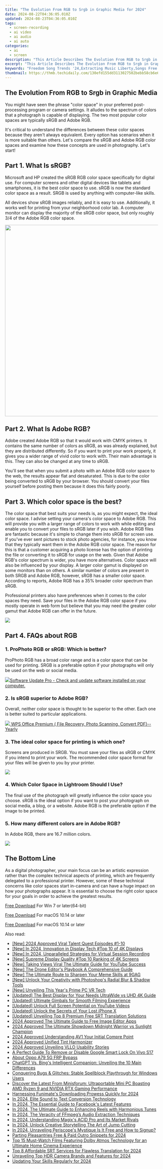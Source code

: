 ```yaml
---
title: "The Evolution From RGB to Srgb in Graphic Media for 2024"
date: 2024-08-22T04:36:05.010Z
updated: 2024-08-23T04:36:05.010Z
tags: 
  - screen-recording
  - ai video
  - ai audio
  - ai auto
categories: 
  - ai
  - screen
description: "This Article Describes The Evolution From RGB to Srgb in Graphic Media for 2024"
excerpt: "This Article Describes The Evolution From RGB to Srgb in Graphic Media for 2024"
keywords: "Freedom Song Trends '24,Extracting Music Liberty,Songs Free 2024 Shift,Evolving Song Extraction,Liberty Song Tech Growth,2024 Freedom Audio,Song Extraction Revolution"
thumbnail: https://thmb.techidaily.com/130efd155dd3113027502bebb58cb6e6e0e86e94cc569dcea85fd93839ec481a.jpg
---
```


## The Evolution From RGB to Srgb in Graphic Media

You might have seen the phrase "color space" in your preferred post-processing program or camera settings. It alludes to the spectrum of colors that a photograph is capable of displaying. The two most popular color spaces are typically sRGB and Adobe RGB.

It's critical to understand the differences between these color spaces because they aren't always equivalent. Every option has scenarios when it is more suitable than others. Let's compare the sRGB and Adobe RGB color spaces and examine how these concepts are used in photography. Let's start!

## Part 1\. What Is sRGB?

Microsoft and HP created the sRGB RGB color space specifically for digital use. For computer screens and other digital devices like tablets and smartphones, it is the best color space to use. sRGB is now the standard color space as a result. SRGB is used by anything with computer-like skills.

All devices show sRGB images reliably, and it is easy to use. Additionally, it works well for printing from your neighborhood color lab. A computer monitor can display the majority of the sRGB color space, but only roughly 3/4 of the Adobe RGB color space.

<!-- affiliate ads begin -->
<a href="https://versadesk.pxf.io/c/5597632/1892107/21290" target="_top" id="1892107"><img src="//a.impactradius-go.com/display-ad/21290-1892107" border="0" alt="" width="1200" height="628"/></a><img height="0" width="0" src="https://imp.pxf.io/i/5597632/1892107/21290" style="position:absolute;visibility:hidden;" border="0" />
<!-- affiliate ads end -->
## Part 2\. What Is Adobe RGB?

Adobe created Adobe RGB so that it would work with CMYK printers. It contains the same number of colors as sRGB, as was already explained, but they are distributed differently. So if you want to print your work properly, it gives you a wider range of vivid color to work with. Their main advantage is this. They can also be changed at any time to sRGB.

You'll see that when you submit a photo with an Adobe RGB color space to the web, the results appear flat and desaturated. This is due to the color being converted to sRGB by your browser. You should convert your files yourself before posting them because it does this fairly poorly.

## Part 3\. Which color space is the best?

The color space that best suits your needs is, as you might expect, the ideal color space. I advise setting your camera's color space to Adobe RGB. This will provide you with a larger range of colors to work with while editing and enable you to convert your files to sRGB later if you wish. Adobe RGB files are fantastic because it's simple to change them into sRGB for screen use. If you've ever sent pictures to stock photo agencies, for instance, you know that they typically want them in the Adobe RGB color space. The reason for this is that a customer acquiring a photo license has the option of printing the file or converting it to sRGB for usage on the web. Given that Adobe RGB's color spectrum is wider, you have more alternatives. Color space will also be influenced by your display. A larger color gamut is displayed on some monitors than on others. A similar number of colors are present in both SRGB and Adobe RGB, however, sRGB has a smaller color space. According to reports, Adobe RGB has a 35% broader color spectrum than sRGB.

Professional printers also have preferences when it comes to the color spaces they need. Save your files in the Adobe RGB color space if you mostly operate in web form but believe that you may need the greater color gamut that Adobe RGB can offer in the future.

<!-- affiliate ads begin -->
<a href="https://shop.mondly.com/affiliate.php?ACCOUNT=ATISTUDI&AFFILIATE=108875&PATH=https%3A%2F%2Fwww.mondly.com%3FAFFILIATE%3D108875%26RESOURCE%3D%2BEducational%2B970x90%2B"><img src="https://secure.avangate.com/images/merchant/69c418c33ec2e1a4267fa9bb77fa1428/educational-970x90.gif" border="0"></a>
<!-- affiliate ads end -->
## Part 4\. FAQs about RGB

### 1\. ProPhoto RGB or sRGB: Which is better?

ProPhoto RGB has a broad color range and is a color space that can be used for printing. SRGB is a preferable option if your photographs will only be used on the web or social media.

<!-- affiliate ads begin -->
<a href="https://order.glarysoft.com/order/checkout.php?PRODS=4691139&QTY=1&AFFILIATE=108875&CART=1"><img src="https://secure.avangate.com/images/merchant/6734fa703f6633ab896eecbdfad8953a/products/SU-200-1.png" border="0">Software Update Pro - Check and update software installed on your computer. </a>
<!-- affiliate ads end -->
### 2\. Is sRGB superior to Adobe RGB?

Overall, neither color space is thought to be superior to the other. Each one is better suited to particular applications.

<!-- affiliate ads begin -->
<a href="https://secure.2checkout.com/order/checkout.php?PRODS=38729081&QTY=1&AFFILIATE=108875&CART=1"><img src="https://website-prod.cache.wpscdn.com/img/wps-writer-free-word-processor-1x.3d9c80d.png" border="0">
WPS Office Premium ( File Recovery, Photo Scanning, Convert PDF)--Yearly</a>
<!-- affiliate ads end -->
### 3\. The ideal color space for printing is which one?

Screens are produced in SRGB. You must save your files as sRGB or CMYK if you intend to print your work. The recommended color space format for your files will be given to you by your printer.

<!-- affiliate ads begin -->
<a href="https://store.revouninstaller.com/order/checkout.php?PRODS=27889512&QTY=1&AFFILIATE=108875&CART=1"><img src="https://secure.avangate.com/images/merchant/4282ec8de8c9be897e7aff4aa231b1a4/728__90.jpg" border="0"></a>
<!-- affiliate ads end -->
### 4\. Which Color Space in Lightroom Should I Use?

The final use of the photograph will greatly influence the color space you choose. sRGB is the ideal option if you want to post your photograph on social media, a blog, or a website. Adobe RGB is the preferable option if the image to be printed.

### 5\. How many different colors are in Adobe RGB?

In Adobe RGB, there are 16.7 million colors.

<!-- affiliate ads begin -->
<a href="https://secure.2checkout.com/order/checkout.php?PRODS=3851655&QTY=1&AFFILIATE=108875&CART=1"><img src="http://www.aiseesoft.com/avangate/30p/banner.jpg" border="0"></a>
<!-- affiliate ads end -->
## The Bottom Line

As a digital photographer, your main focus can be an artistic expression rather than the complex technical aspects of printing, which are frequently delegated to a professional printer. However, some of these technical concerns like color spaces start in-camera and can have a huge impact on how your photographs appear. It is essential to choose the right color space for your goals in order to achieve the greatest results.

[Free Download](https://tools.techidaily.com/wondershare/filmora/download/) For Win 7 or later(64-bit)

[Free Download](https://tools.techidaily.com/wondershare/filmora/download/) For macOS 10.14 or later

[Free Download](https://tools.techidaily.com/wondershare/filmora/download/) For macOS 10.14 or later

<ins class="adsbygoogle"
     style="display:block"
     data-ad-format="autorelaxed"
     data-ad-client="ca-pub-7571918770474297"
     data-ad-slot="1223367746"></ins>

<ins class="adsbygoogle"
     style="display:block"
     data-ad-format="autorelaxed"
     data-ad-client="ca-pub-7571918770474297"
     data-ad-slot="1223367746"></ins>



<ins class="adsbygoogle"
     style="display:block"
     data-ad-client="ca-pub-7571918770474297"
     data-ad-slot="8358498916"
     data-ad-format="auto"
     data-full-width-responsive="true"></ins>






<span class="atpl-alsoreadstyle">Also read:</span>
<div><ul>
<li><a href="https://youtube-tips.techidaily.com/024-approved-viral-talent-quest-episodes-1-10/"><u>[New] 2024 Approved  Viral Talent Quest Episodes #1-10</u></a></li>
<li><a href="https://vp-tips.techidaily.com/new-in-2024-innovation-in-display-tech-top-10-of-4k-displays/"><u>[New] In 2024, Innovation in Display Tech  #Top 10 of 4K Displays</u></a></li>
<li><a href="https://screen-recording.techidaily.com/new-in-2024-unparalleled-strategies-for-virtual-session-recording/"><u>[New] In 2024, Unparalleled Strategies for Virtual Session Recording</u></a></li>
<li><a href="https://some-approaches.techidaily.com/new-supreme-display-quality-top-10-ranking-of-4k-screens/"><u>[New] Supreme Display Quality  #Top 10 Ranking of 4K Screens</u></a></li>
<li><a href="https://some-approaches.techidaily.com/new-taking-views-viral-the-ultimate-guide-for-youtube-success/"><u>[New] Taking Views Viral  The Ultimate Guide for YouTube Success</u></a></li>
<li><a href="https://some-approaches.techidaily.com/new-the-drone-editors-playbook-a-comprehensive-guide/"><u>[New] The Drone Editor's Playbook  A Comprehensive Guide</u></a></li>
<li><a href="https://some-approaches.techidaily.com/new-the-ultimate-route-to-sharpen-your-meme-skills-at-9gag/"><u>[New] The Ultimate Route to Sharpen Your Meme Skills at 9GAG</u></a></li>
<li><a href="https://some-approaches.techidaily.com/new-unlock-your-creativity-with-photoshops-radial-blur-and-shadow-tools/"><u>[New] Unlock Your Creativity with Photoshop's Radial Blur & Shadow Tools</u></a></li>
<li><a href="https://some-approaches.techidaily.com/new-unveiling-this-years-prime-pc-vr-tech/"><u>[New] Unveiling This Year's Prime PC VR Tech</u></a></li>
<li><a href="https://some-approaches.techidaily.com/updated-the-best-display-for-your-needs-ultrawide-vs-uhd-4k-guide/"><u>[Updated] The Best Display for Your Needs  UltraWide vs UHD 4K Guide</u></a></li>
<li><a href="https://some-approaches.techidaily.com/updated-ultimate-gimbals-for-smooth-filming-experience/"><u>[Updated] Ultimate Gimbals for Smooth Filming Experience</u></a></li>
<li><a href="https://some-approaches.techidaily.com/updated-unlock-full-screen-potential-on-youtube-videos/"><u>[Updated] Unlock Full Screen Potential on YouTube Videos</u></a></li>
<li><a href="https://some-approaches.techidaily.com/updated-unlock-the-secrets-of-your-lost-iphone-x/"><u>[Updated] Unlock the Secrets of Your Lost iPhone X</u></a></li>
<li><a href="https://some-approaches.techidaily.com/updated-unveiling-top-8-premium-free-srt-translation-solutions/"><u>[Updated] Unveiling Top 8 Premium Free SRT Translation Solutions</u></a></li>
<li><a href="https://some-approaches.techidaily.com/2024-approved-the-ultimate-guide-to-free-image-editor-apps/"><u>2024 Approved  The Ultimate Guide to Free Image Editor Apps</u></a></li>
<li><a href="https://some-approaches.techidaily.com/2024-approved-the-ultimate-showdown-midnight-warrior-vs-sunlight-champion/"><u>2024 Approved  The Ultimate Showdown  Midnight Warrior vs Sunlight Champion</u></a></li>
<li><a href="https://some-approaches.techidaily.com/2024-approved-understanding-av1-your-initial-compre-point/"><u>2024 Approved  Understanding AV1  Your Initial Compre Point</u></a></li>
<li><a href="https://some-approaches.techidaily.com/2024-approved-unified-tint-harmonizer/"><u>2024 Approved  Unified Tint Harmonizer</u></a></li>
<li><a href="https://some-approaches.techidaily.com/2024-approved-unveiling-vllo-usability-stories/"><u>2024 Approved  Unveiling VLLO Usability Stories</u></a></li>
<li><a href="https://android-unlock.techidaily.com/a-perfect-guide-to-remove-or-disable-google-smart-lock-on-vivo-s17-by-drfone-android/"><u>A Perfect Guide To Remove or Disable Google Smart Lock On Vivo S17</u></a></li>
<li><a href="https://android-frp.techidaily.com/about-oppo-a79-5g-frp-bypass-by-drfone-android/"><u>About Oppo A79 5G FRP Bypass</u></a></li>
<li><a href="https://tech-hub.techidaily.com/chatgpt-vs-bings-intelligent-companion-unveiling-the-10-main-differences/"><u>ChatGPT Vs. Bing's Intelligent Companion: Unveiling the 10 Main Differences</u></a></li>
<li><a href="https://win-answers.techidaily.com/conquering-bugs-and-glitches-stable-spellblock-playthrough-for-windows-users/"><u>Conquering Bugs & Glitches: Stable Spellblock Playthrough for Windows Users</u></a></li>
<li><a href="https://ai-video.techidaily.com/discover-the-latest-from-minisforum-ultraportable-mini-pc-boasting-amd-ryzen-9-and-nvidia-rtx-gaming-performance/"><u>Discover the Latest From Minisforum: Ultraportable Mini PC Boasting AMD Ryzen 9 and NVIDIA RTX Gaming Performance</u></a></li>
<li><a href="https://some-techniques.techidaily.com/harnessing-funimates-downloading-prowess-quickly-for-2024/"><u>Harnessing Funimate's Downloading Prowess Quickly for 2024</u></a></li>
<li><a href="https://vp-tips.techidaily.com/in-2024-elite-sound-to-text-conversion-technology/"><u>In 2024, Elite Sound to Text Conversion Technology</u></a></li>
<li><a href="https://facebook-clips.techidaily.com/in-2024-the-essential-guide-to-facebooks-latest-features/"><u>In 2024, The Essential Guide to Facebook's Latest Features</u></a></li>
<li><a href="https://some-approaches.techidaily.com/in-2024-the-ultimate-guide-to-enhancing-reels-with-harmonious-tunes/"><u>In 2024, The Ultimate Guide to Enhancing Reels with Harmonious Tunes</u></a></li>
<li><a href="https://some-approaches.techidaily.com/in-2024-the-veracity-of-ffmpegs-audio-extraction-techniques/"><u>In 2024, The Veracity of FFmpeg’s Audio Extraction Techniques</u></a></li>
<li><a href="https://some-approaches.techidaily.com/in-2024-understanding-magixs-acid-pro-and-its-market-rivals/"><u>In 2024, Understanding Magix's ACID Pro and Its Market Rivals</u></a></li>
<li><a href="https://youtube-stream.techidaily.com/in-2024-unlock-creative-storytelling-the-art-of-jump-cutting/"><u>In 2024, Unlock Creative Storytelling  The Art of Jump Cutting</u></a></li>
<li><a href="https://some-approaches.techidaily.com/in-2024-unraveling-periscopes-mystique-is-it-free-and-how-to-signup/"><u>In 2024, Unraveling Periscope's Mystique  Is It Free and How to Signup?</u></a></li>
<li><a href="https://some-approaches.techidaily.com/parting-pleasantries-free-and-paid-outro-snippets-for-2024/"><u>Parting Pleasantries  Free & Paid Outro Snippets for 2024</u></a></li>
<li><a href="https://techtrends.techidaily.com/top-15-must-watch-films-featuring-dolby-atmos-technology-for-an-ultimate-home-cinema-experience/"><u>Top 15 Must-Watch Films Featuring Dolby Atmos Technology for an Ultimate Home Cinema Experience</u></a></li>
<li><a href="https://some-approaches.techidaily.com/top-8-affordable-srt-services-for-flawless-translation-for-2024/"><u>Top 8 Affordable SRT Services for Flawless Translation for 2024</u></a></li>
<li><a href="https://some-approaches.techidaily.com/unraveling-top-hdr-camera-brands-and-features-for-2024/"><u>Unraveling Top HDR Camera Brands and Features for 2024</u></a></li>
<li><a href="https://some-approaches.techidaily.com/updating-your-skills-regularly-for-2024/"><u>Updating Your Skills Regularly for 2024</u></a></li>
</ul></div>

